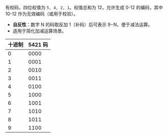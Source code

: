 有权码，四位权值为 `5, 4, 2, 1`。权值总和为 12，允许生成 0-12 的编码，其中 10-12 作为无效编码（或用于校验）。

- **自反性**：数字 N 的码取反加 1（补码）后可表示 9−N，便于减法运算。
- 适用于简化加减运算场景。

| 十进制 | 5421 码 |
| --- | ------ |
| 0   | 0000   |
| 1   | 0001   |
| 2   | 0010   |
| 3   | 0011   |
| 4   | 0100   |
| 5   | 1000   |
| 6   | 1001   |
| 7   | 1010   |
| 8   | 1011   |
| 9   | 1100   |